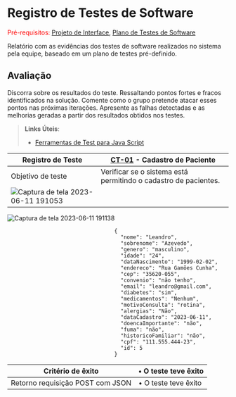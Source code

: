 # Registro de Testes de Software

<span style="color:red">Pré-requisitos: <a href="3-Projeto de Interface.md"> Projeto de Interface</a></span>, <a href="8-Plano de Testes de Software.md"> Plano de Testes de Software</a>

Relatório com as evidências dos testes de software realizados no sistema pela equipe, baseado em um plano de testes pré-definido.

## Avaliação

Discorra sobre os resultados do teste. Ressaltando pontos fortes e fracos identificados na solução. Comente como o grupo pretende atacar esses pontos nas próximas iterações. Apresente as falhas detectadas e as melhorias geradas a partir dos resultados obtidos nos testes.

> **Links Úteis**:
> - [Ferramentas de Test para Java Script](https://geekflare.com/javascript-unit-testing/)

| Registro de Teste| [CT-01](08-Resgistro%20de%20Testes%20de%20Software.md) - Cadastro de Paciente| 
|--------------|-----------------------|
|Objetivo de teste|Verificar se o sistema está permitindo o cadastro de pacientes.
![Captura de tela 2023-06-11 191053](https://github.com/ICEI-PUC-Minas-PMV-ADS/pmv-ads-2023-1-e1-proj-web-t5-pmv-ads-2023-1-e1-proj-web-t5-biotech/assets/111186037/cd851f45-9e73-4190-bc54-5aedf835f291)|
![Captura de tela 2023-06-11 191138](https://github.com/ICEI-PUC-Minas-PMV-ADS/pmv-ads-2023-1-e1-proj-web-t5-pmv-ads-2023-1-e1-proj-web-t5-biotech/assets/111186037/6a74b0dd-bdbb-42eb-b247-86dda3e0a2e2)

                                      {
                                        "nome": "Leandro",
                                        "sobrenome": "Azevedo",
                                        "genero": "masculino",
                                        "idade": "24",
                                        "dataNascimento": "1999-02-02",
                                        "endereco": "Rua Gamões Cunha",
                                        "cep": "35620-055",
                                        "convenio": "não tenho",
                                        "email": "leandro@gmail.com",
                                        "diabetes": "sim",
                                        "medicamentos": "Nenhum",
                                        "motivoConsulta": "rotina",
                                        "alergias": "Não",
                                        "dataCadastro": "2023-06-11",
                                        "doencaImportante": "não",
                                        "fuma": "não",
                                        "historicoFamiliar": "não",
                                        "cpf": "111.555.444-23",
                                        "id": 5
                                      }
| Critério de êxito              | • O teste teve êxito        |
|------------------------------- | ---------------------------|
| Retorno requisição POST com JSON | • O teste teve êxito  |                                         
                                     
  





